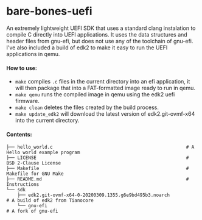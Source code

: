 # bare-bones-uefi

An extremely lightweight UEFI SDK that uses a standard clang instalation to compile C directly into UEFI applications. It uses the data structures and header files from gnu-efi, but does not use any of the toolchain of gnu-efi. I've also included a build of edk2 to make it easy to run the UEFI applications in qemu.

#### How to use:
 - `make` compiles `.c` files in the current directory into an efi application, it will then package that into a FAT-formatted image ready to run in qemu.
 - `make qemu` runs the compiled image in qemu using the edk2 uefi firmware.
 - `make clean` deletes the files created by the build process.
 - `make update_edk2` will download the latest version of edk2.git-ovmf-x64 into the current directory.
 
 #### Contents:
```
├── hello_world.c                                                 # A Hello world example program
├── LICENSE                                                       # BSD 2-Clause License
├── Makefile                                                      # Makefile for GNU Make
├── README.md                                                     # Instructions
└── sdk
    ├── edk2.git-ovmf-x64-0-20200309.1355.g6e9bd495b3.noarch            # A build of edk2 from Tianocore
    └── gnu-efi                                                         # A fork of gnu-efi
 ```
